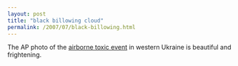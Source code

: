 ```yaml
---
layout: post
title: "black billowing cloud"
permalink: /2007/07/black-billowing.html
---
```


The AP photo of the [airborne toxic event](http://www.nytimes.com/aponline/world/AP-Ukraine-Contamination.html?_r=1&hp&oref=slogin "20 Sickened in Ukraine by Yellow Phosphorus From Derailed Train - New York Times") in western Ukraine is beautiful and frightening.